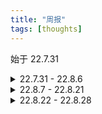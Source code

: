 ```yaml
---
title: "周报"
tags: [thoughts]
---
```


始于 22.7.31

<!--more-->


<details>
  <summary>22.7.31 - 22.8.6</summary>

本周原计划是准备秋招，在周一干完了能应付一周的活后，周二突然来了个很急的需求，要求本周内完成，秋招的事就只能先放放了。

这个需求非常 CRUD，需要从服务器日志中解析出所有的用户 id，调用 rpc 接口去查询用户的更多数据，最后把数据通过 api 插入到 OLAP 数据库。

最终顺利在周五完成需求，事后总结有几点收获：

* 动态语言挺好用。setattr 能对库的类增加成员函数，减少很多冗余代码。不过对于其他语言，用 trait 也能满足我的需求
* 类型系统很重要，py 应该强制要求类型标注。内部库有一个函数调用类型匹配错误的 bug，该代码之前没被调用过，藏匿至今，不可思议。要是有类型标注，不致于此。想起之前跟面试官介绍 mypy 项目的被鄙夷的场面了
* 库函数向用户通知错误的方式，除了错误码就是抛出异常。这次的需求用 py2 编写，我采用抛出异常的方式，在主函数 catch 异常并写入日志，极大降低理清程序逻辑的心智负担，避免错误码层层传递，深刻感受到异常控制流的威力
* 以下代码并不等价
```
try:
    count += 1
except:
    count += 1
```

```
try:
    pass
except:
    pass
finally:
    count += 1
```
* 序列化反序列化意外地非常耗时。之前读 ddia 有这么一段话，大意是，内存数据库更快的原因不在于数据是存放在内存中，而是因为免去了数据打包解包的过程。如果内存足够大，基于磁盘的数据库也可以不需要磁盘 IO。当时将信将疑，现在总算见识到了
* 在思考业务的边界情况时，总结了一些方法论。比如函数的语义最好写成纯函数，逻辑性的 bug 通常出现在有副作用的变量上，需要着重关注有副作用变量经过的控制流，以及与该变量有关联的其他副作用变量。总结得还不太完善。我觉得形式化验证是不是就在关心这方面的工作，有空了解一下
* 公司内部的工具链太老了，吐槽已久。正好周一读了这篇[博文](https://xuanwo.io/reports/2022-25/)，有了更深的体会
</details>



<details>
  <summary>22.8.7 - 22.8.21</summary>

这两周在准备面试的东西，快速复习之前的笔记，发现好多细节都忘记了，可惜没太多时间去温习，只能走马观花，感觉有点手忙脚乱，不知道要干嘛了。

到目前为止投了 13 家公司，有回复的只有四家。简单记录接下来的安排

- [x] 13 号华为一二面
- [x] 14 号大疆笔试
- [x] 18 号寒武纪电面
- [x] 20 号华为主管面
- [x] 22 号转正相关工作

17 号刷脉脉时发现之前参加开源项目眼熟的大佬在发内推帖，加微信发了自己的简历。他看完提一口不很偏数据库。我自己心知肚明，但还是很沮丧。总结这几年的学习生涯，自己东学一点西学一点，蜻蜓点水，没有真正专注于一个领域去深挖。深感自己太菜了，眼界也狭窄。看了看大佬们的博客，整理了之后要学习的东西（接下来大概得毕业论文写完才有空了吧）。目前还是看看 leveldb，应付一下面试再说吧。

<details>
  <summary>TODO List</summary>

要读的书

- [ ] Readings in Database Systems
- [ ] 精通 LevelDB
- [ ] MySQL 技术内幕：InnoDB存储引擎
- [ ] 数据库查询优化器的艺术：原理解析与 SQL 性能优化
- [ ] 阅读[风空之枫的书单](https://github.com/mapleFU/MySQL-eight-legged)

要读的论文

- [ ] [C-Store: A Column-oriented DBMS](https://web.stanford.edu/class/cs345d-01/rl/cstore.pdf)
- [ ] [Wisckey](https://www.bilibili.com/read/cv13658411)、 [参考资料](https://www.zhihu.com/column/c_1452633136869416960)
- [ ] [卡比卡比的知乎专栏](https://www.zhihu.com/column/c_1440347225616953344)

要研究的项目

- [ ] boltdb [参考资料](https://zhuanlan.zhihu.com/p/391693148)
- [ ] TinyKV
- [ ] TinySql
- [ ] kvrocks

</details>

</details>

<details>
  <summary>22.8.22 - 22.8.28</summary>
  
22 号公司的转正通知下来了，leader 跟我说整个工作室都没 hc 可以转正。那也是没办法的事，遇上了就是遇上了，没办法就是没办法。

23 号看了篇[博文](https://www.tisonkun.org/2022/08/22/github-for-hrs/)，深感还是得多提高自己的影响力，多参与开源。

这周确定没 hc 后就光明正大摸鱼了。周三下午连续三场面试车轮战很累，寒武纪面得不好，领域知识确实不足。selectdb 面试体验极佳，上次这么聊得来的还是春招蚂蚁一面。蔚来面得中规中矩，一面挂有点意外。周五 selectdb 二面，面试体验也很好，希望能有好的结果。

- [x] 24 号寒武纪二面
- [x] 24 号 selectdb 一面
- [x] 24 号蔚来一面
- [x] 25 号学校中期答辩
- [x] 26 号 selectdb 二面
- [x] 27 号美团笔试
- [x] 26 号 selectdb 二面
</details>

